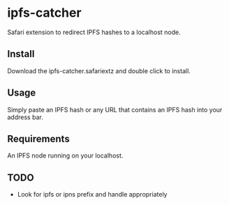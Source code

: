 # ipfs-catcher
Safari extension to redirect IPFS hashes to a localhost node.

## Install
Download the ipfs-catcher.safariextz and double click to install.

## Usage
Simply paste an IPFS hash or any URL that contains an IPFS hash into your address bar.

## Requirements
An IPFS node running on your localhost.

## TODO
* Look for ipfs or ipns prefix and handle appropriately
